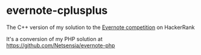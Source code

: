 # evernote-cplusplus

The C++ version of my solution to the [Evernote competition](https://www.hackerrank.com/evernote-coding-challenge) on HackerRank

It's a conversion of my PHP solution at https://github.com/Netsensia/evernote-php
